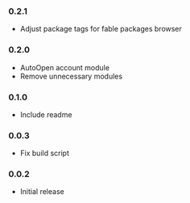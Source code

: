 ### 0.2.1

- Adjust package tags for fable packages browser

### 0.2.0

- AutoOpen account module
- Remove unnecessary modules

### 0.1.0

- Include readme

### 0.0.3

- Fix build script

### 0.0.2

- Initial release
